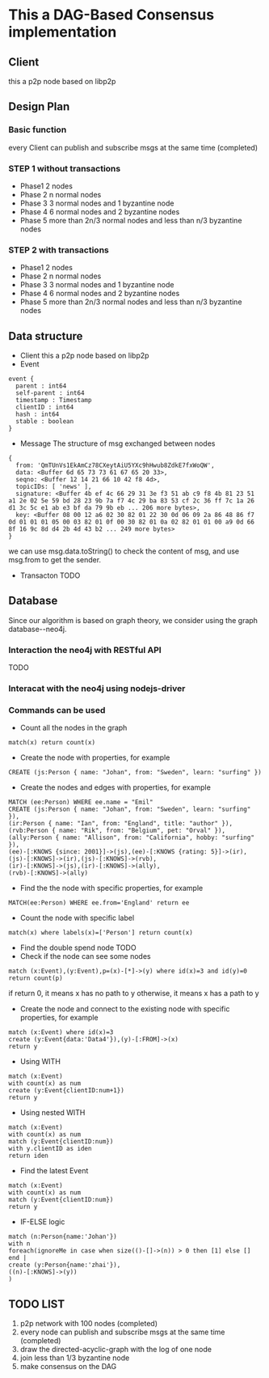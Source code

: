 # This a DAG-Based Consensus implementation
## Client
this a p2p node based on libp2p
## Design Plan
### Basic function
every Client can publish and subscribe msgs at the same time (completed)
### STEP 1 without transactions
* Phase1
2 nodes
* Phase 2
n normal nodes
* Phase 3
3 normal nodes and 1 byzantine node
* Phase 4 
6 normal nodes and 2 byzantine nodes
* Phase 5
more than 2n/3 normal nodes and less than n/3 byzantine nodes
### STEP 2 with transactions
* Phase1
2 nodes
* Phase 2
n normal nodes
* Phase 3
3 normal nodes and 1 byzantine node
* Phase 4 
6 normal nodes and 2 byzantine nodes
* Phase 5
more than 2n/3 normal nodes and less than n/3 byzantine nodes

## Data structure
* Client
this a p2p node based on libp2p
* Event
```
event {
  parent : int64
  self-parent : int64
  timestamp : Timestamp
  clientID : int64
  hash : int64
  stable : boolean
}
```
* Message
The structure of msg exchanged between nodes
```
{
  from: 'QmTUnVs1EkAmCz78CXeytAiU5YXc9hHwub8ZdkE7fxWoQW',
  data: <Buffer 6d 65 73 73 61 67 65 20 33>,
  seqno: <Buffer 12 14 21 66 10 42 f8 4d>,
  topicIDs: [ 'news' ],
  signature: <Buffer 4b ef 4c 66 29 31 3e f3 51 ab c9 f8 4b 81 23 51 a1 2e 02 5e 59 bd 28 23 9b 7a f7 4c 29 ba 83 53 cf 2c 36 ff 7c 1a 26 d1 3c 5c e1 ab e3 bf da 79 9b eb ... 206 more bytes>,
  key: <Buffer 08 00 12 a6 02 30 82 01 22 30 0d 06 09 2a 86 48 86 f7 0d 01 01 01 05 00 03 82 01 0f 00 30 82 01 0a 02 82 01 01 00 a9 0d 66 8f 16 9c 8d d4 2b 4d 43 b2 ... 249 more bytes>
}
```
we can use msg.data.toString() to check the content of msg, and use msg.from to get the sender.
* Transacton
TODO
## Database 
Since our algorithm is based on graph theory, we consider using the graph database--neo4j.
### Interaction the neo4j with RESTful API
TODO
### Interacat with the neo4j using nodejs-driver

### Commands can be used
* Count all the nodes in the graph
```
match(x) return count(x)
```
* Create the node with properties, for example
```
CREATE (js:Person { name: "Johan", from: "Sweden", learn: "surfing" })
```
* Create the nodes and edges with properties, for example
```
MATCH (ee:Person) WHERE ee.name = "Emil"
CREATE (js:Person { name: "Johan", from: "Sweden", learn: "surfing" }),
(ir:Person { name: "Ian", from: "England", title: "author" }),
(rvb:Person { name: "Rik", from: "Belgium", pet: "Orval" }),
(ally:Person { name: "Allison", from: "California", hobby: "surfing" }),
(ee)-[:KNOWS {since: 2001}]->(js),(ee)-[:KNOWS {rating: 5}]->(ir),
(js)-[:KNOWS]->(ir),(js)-[:KNOWS]->(rvb),
(ir)-[:KNOWS]->(js),(ir)-[:KNOWS]->(ally),
(rvb)-[:KNOWS]->(ally)
```
* Find the the node with specific properties, for example
```
MATCH(ee:Person) WHERE ee.from='England' return ee
```
* Count the node with specific label
```
match(x) where labels(x)=['Person'] return count(x)
```
* Find the double spend node
TODO
* Check if the node can see some nodes 
```
match (x:Event),(y:Event),p=(x)-[*]->(y) where id(x)=3 and id(y)=0 return count(p)
```
if return 0, it means x has no path to y
otherwise, it means x has a path to y
* Create the node and connect to the existing node with specific properties, for example
```
match (x:Event) where id(x)=3
create (y:Event{data:'Data4'}),(y)-[:FROM]->(x)
return y
```
* Using WITH
```
match (x:Event) 
with count(x) as num
create (y:Event{clientID:num+1})
return y
```
* Using nested WITH
```
match (x:Event)
with count(x) as num
match (y:Event{clientID:num})
with y.clientID as iden
return iden
```
* Find the latest Event
```
match (x:Event)
with count(x) as num
match (y:Event{clientID:num})
return y
```
* IF-ELSE logic 
```
match (n:Person{name:'Johan'}) 
with n
foreach(ignoreMe in case when size(()-[]->(n)) > 0 then [1] else [] end |
create (y:Person{name:'zhai'}),
((n)-[:KNOWS]->(y))
)
```

## TODO LIST
1. p2p network with 100 nodes (completed)
2. every node can publish and subscribe msgs at the same time (completed)
3. draw the directed-acyclic-graph with the log of one node 
3. join less than 1/3 byzantine node
4. make consensus on the DAG


